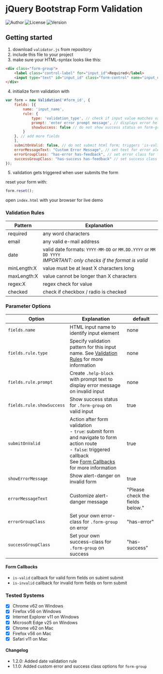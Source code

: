 # jQuery Bootstrap Form Validation

![Author](https://img.shields.io/badge/Author-Timo_Fischer-red.svg)
![License](https://img.shields.io/badge/license-MIT-blue.svg)
![Version](https://img.shields.io/badge/Version-1.2.0-green.svg)


## Getting started
1. download `validator.js` from repository
2. include this file to your project
3. make sure your HTML-syntax looks like this:
```html
<div class="form-group">
    <label class="control-label" for="input_id">Required</label>
    <input type="text" id="input_id" class="form-control" name="input_name">
</div>
```
4. initialize form validation with
```javascript
var form = new Validation('#form_id', {
    fields: [{
        name: 'input_name',
        rule: {
            type: 'validation_type', // check if input value matches validation-type
            prompt: 'enter error prompt message', // displays error help block if value is not valid
            showSuccess: false // do not show success status on form-group if value is valid
        }
    }, // add more fields 
    ],
    submitOnValid: false, // do not submit html form; triggers 'is-valid'-callback
    errorMessageText: "Custom Error Message", // set text for error alert
    errorGroupClass: "has-error has-feedback", // set error class for form-group
    successGroupClass: "has-success has-feedback" // set success class for form group
});
```
5. validation gets triggered when user submits the form

reset your form with:
```javascript
form.reset();
```

open `index.html` with your browser for live demo

### Validation Rules

| Pattern | Explanation |
|---|---|
| required | any word characters | 
| email | any valid e-mail address | 
| date | valid date formats: `YYYY-MM-DD` or `MM.DD.YYYY` or `MM DD YYYY` <br> <i>IMPORTANT: only checks if the format is valid</i> | 
| minLength:X | value must be at least X characters long | 
| maxLength:X | value cannot be longer than X characters | 
| regex:X | regex check for value | 
| checked | check if checkbox / radio is checked |

### Parameter Options
| Option | Explanation | default |
|---|---|---|
|`fields.name`| HTML input name to identify input element | none |
|`fields.rule.type`| Specify validation pattern for this input name. See [Validation Rules](#validation-rules) for more information | none |
|`fields.rule.prompt`| Create `.help-block` with prompt text to display error message on invalid input | none |
|`fields.rule.showSuccess`| Show success status for `.form-group` on valid input | true |
| `submitOnValid` | Action after form validation <br> - `true`: submit form and navigate to form action route <br> - `false`: triggered callback <br> See [Form Callbacks](#form-callbacks) for more information | true |
| `showErrorMessage` | Show alert-danger on invalid form | true |
| `errorMessageText` | Customize alert-danger message | "Please check the fields below." |
| `errorGroupClass` | Set your own error-class for `.form-group` on error | "has-error" |
| `successGroupClass` | Set your own success-class for `.form-group` on success | "has-success" |

#### Form Callbacks
- `is-valid` callback for valid form fields on subimt submit
- `is-invalid` callback for invalid form fields on form submit

### Tested Systems
- [X] Chrome v62 on Windows
- [X] Firefox v56 on Windows
- [X] Internet Explorer v11 on Windows
- [X] Microsoft Edge v25 on Windows
- [X] Chrome v62 on Mac
- [X] Firefox v56 on Mac
- [X] Safari v11 on Mac

#### Changelog
- 1.2.0: Added date validation rule
- 1.1.0: Added custom error and success class options for `form-group`
